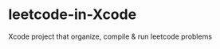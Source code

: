 leetcode-in-Xcode
=================

Xcode project that organize, compile &amp; run leetcode problems
